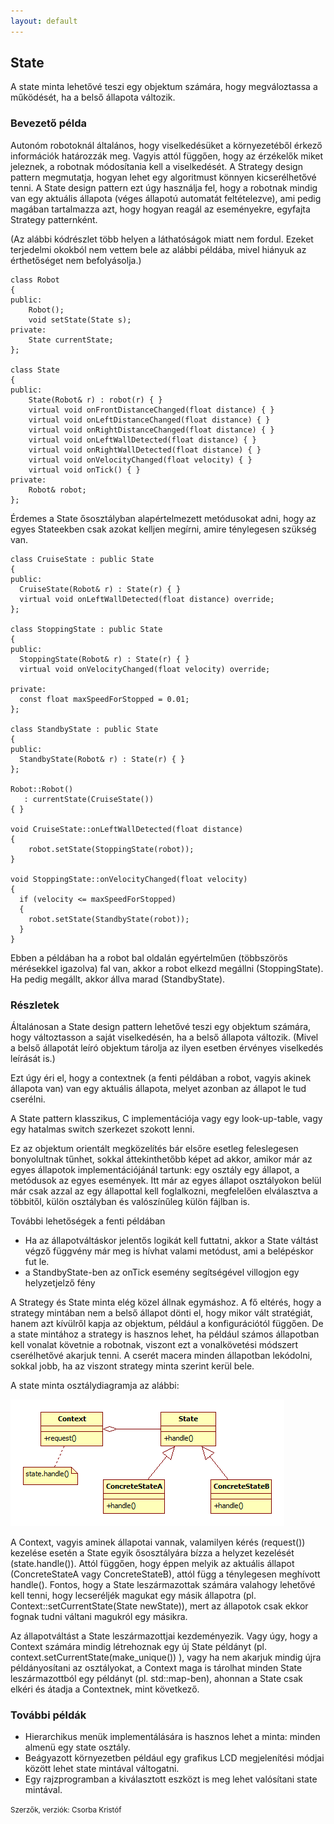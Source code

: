```yaml
---
layout: default
---
```


## State

A state minta lehetővé teszi egy objektum számára, hogy megváloztassa a működését, ha a belső állapota változik.

### Bevezető példa

Autonóm robotoknál általános, hogy viselkedésüket a környezetéből érkező információk határozzák meg. Vagyis attól függően, hogy az érzékelők miket jeleznek, a robotnak módosítania kell a viselkedését. A Strategy design pattern megmutatja, hogyan lehet egy algoritmust könnyen kicserélhetővé tenni. A State design pattern ezt úgy használja fel, hogy a robotnak mindig van egy aktuális állapota (véges állapotú automatát feltételezve), ami pedig magában tartalmazza azt, hogy hogyan reagál az eseményekre, egyfajta Strategy patternként.

(Az alábbi kódrészlet több helyen a láthatóságok miatt nem fordul. Ezeket terjedelmi okokból nem vettem bele az alábbi példába, mivel hiányuk az érthetőséget nem befolyásolja.)

    class Robot
    {
    public:
        Robot();
        void setState(State s);
    private:
        State currentState;
    };

    class State
    {
    public:
        State(Robot& r) : robot(r) { }
        virtual void onFrontDistanceChanged(float distance) { }
        virtual void onLeftDistanceChanged(float distance) { }
        virtual void onRightDistanceChanged(float distance) { }
        virtual void onLeftWallDetected(float distance) { }
        virtual void onRightWallDetected(float distance) { }
        virtual void onVelocityChanged(float velocity) { }
        virtual void onTick() { }
    private:
        Robot& robot;
    };

Érdemes a State ősosztályban alapértelmezett metódusokat adni, hogy az egyes Stateekben csak azokat kelljen megírni, amire ténylegesen szükség van.

    class CruiseState : public State
    {
    public:
      CruiseState(Robot& r) : State(r) { }
      virtual void onLeftWallDetected(float distance) override;
    };

    class StoppingState : public State
    {
    public:
      StoppingState(Robot& r) : State(r) { }
      virtual void onVelocityChanged(float velocity) override;

    private:
      const float maxSpeedForStopped = 0.01;
    };

    class StandbyState : public State
    {
    public:
      StandbyState(Robot& r) : State(r) { }
    };

    Robot::Robot()
       : currentState(CruiseState())
    { }

    void CruiseState::onLeftWallDetected(float distance)
    {
        robot.setState(StoppingState(robot));
    }

    void StoppingState::onVelocityChanged(float velocity)
    {
      if (velocity <= maxSpeedForStopped)
      {
        robot.setState(StandbyState(robot));
      }
    }

Ebben a példában ha a robot bal oldalán egyértelműen (többszörös mérésekkel igazolva) fal van, akkor a robot elkezd megállni (StoppingState). Ha pedig megállt, akkor állva marad (StandbyState).

### Részletek

Általánosan a State design pattern lehetővé teszi egy objektum számára, hogy változtasson a saját viselkedésén, ha a belső állapota változik. (Mivel a belső állapotát leíró objektum tárolja az ilyen esetben érvényes viselkedés leírását is.)

Ezt úgy éri el, hogy a contextnek (a fenti példában a robot, vagyis akinek állapota van) van egy aktuális állapota, melyet azonban az állapot le tud cserélni.

A State pattern klasszikus, C implementációja vagy egy look-up-table, vagy egy hatalmas switch szerkezet szokott lenni.

Ez az objektum orientált megközelítés bár elsőre esetleg feleslegesen bonyolultnak tűnhet, sokkal áttekinthetőbb képet ad akkor, amikor már az egyes állapotok implementációjánál tartunk: egy osztály egy állapot, a metódusok az egyes események. Itt már az egyes állapot osztályokon belül már csak azzal az egy állapottal kell foglalkozni, megfelelően elválasztva a többitől, külön osztályban és valószínűleg külön fájlban is.

További lehetőségek a fenti példában

  * Ha az állapotváltáskor jelentős logikát kell futtatni, akkor a State váltást végző függvény már meg is hívhat valami metódust, ami a belépéskor fut le.
  * a StandbyState-ben az onTick esemény segítségével villogjon egy helyzetjelző fény

A Strategy és State minta elég közel állnak egymáshoz. A fő eltérés, hogy a strategy mintában nem a belső állapot dönti el, hogy mikor vált stratégiát, hanem azt kívülről kapja az objektum, például a konfigurációtól függően. De a state mintához a strategy is hasznos lehet, ha például számos állapotban kell vonalat követnie a robotnak, viszont ezt a vonalkövetési módszert cserélhetővé akarjuk tenni. A cserét macera minden állapotban lekódolni, sokkal jobb, ha az viszont strategy minta szerint kerül bele.

A state minta osztálydiagramja az alábbi:

![](image/State.png)

A Context, vagyis aminek állapotai vannak, valamilyen kérés (request()) kezelése esetén a State egyik ősosztályára bízza a helyzet kezelését (state.handle()). Attól függően, hogy éppen melyik az aktuális állapot (ConcreteStateA vagy ConcreteStateB), attól függ a ténylegesen meghívott handle(). Fontos, hogy a State leszármazottak számára valahogy lehetővé kell tenni, hogy lecseréljék magukat egy másik állapotra (pl. Context::setCurrentState(State newState)), mert az állapotok csak ekkor fognak tudni váltani magukról egy másikra.

Az állapotváltást a State leszármazottjai kezdeményezik. Vagy úgy, hogy a Context számára mindig létrehoznak egy új State példányt (pl. context.setCurrentState(make_unique<ConcreteStateB>()) ), vagy ha nem akarjuk mindig újra példányosítani az osztályokat, a Context maga is tárolhat minden State leszármazottból egy példányt (pl. std::map-ben), ahonnan a State csak elkéri és átadja a Contextnek, mint következő.

### További példák

  * Hierarchikus menük implementálására is hasznos lehet a minta: minden almenü egy state osztály.
  * Beágyazott környezetben például egy grafikus LCD megjelenítési módjai között lehet state mintával váltogatni.
  * Egy rajzprogramban a kiválasztott eszközt is meg lehet valósítani state mintával.

<small>Szerzők, verziók: Csorba Kristóf</small>
